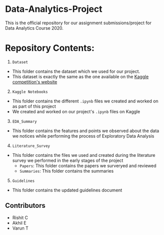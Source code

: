 # Data-Analytics-Project
This is the official repository for our assignment submissions/project for Data Analytics Course 2020.

# Repository Contents:
1. ```Dataset```
  - This folder contains the dataset which we used for our project.
  - This dataset is exactly the same as the one available on the [Kaggle competition's website](https://www.kaggle.com/c/competitive-data-science-predict-future-sales/data)
2. ```Kaggle Notebooks```
  - This folder contains the different ```.ipynb``` files we created and worked on as part of this project
  - We created and worked on our project's ```.ipynb``` files on Kaggle
3. ```EDA_Summary```
  - This folder contains the features and points we observed about the data we notices while performing the process of Exploratory Data Analysis
4. ```Literature_Survey```
  - This folder contains the files we used and created during the literature survey we performed in the early stages of the project
    * ```Papers```: This folder contains the papers we surveryed and reviewed
    * ```Summaries```: This folder contains the summaries 
5. ```Guidelines```
  - This folder contains the updated guidelines document
## Contributors
* Rishit C
* Akhil E
* Varun T
